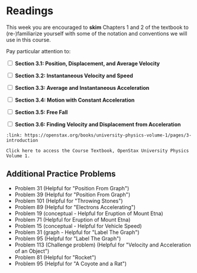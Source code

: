 # Readings

This week you are encouraged to **skim** Chapters 1 and 2 of the textbook to (re-)familiarize yourself with some of the notation and conventions we will use in this course.

Pay particular attention to:

<label><input type="checkbox" id="week03_reading1" class="box"> **Section 3.1: Position, Displacement, and Average Velocity** </input></label> 

<label><input type="checkbox" id="week03_reading2" class="box"> **Section 3.2: Instantaneous Velocity and Speed** </input></label> 

<label><input type="checkbox" id="week03_reading3" class="box"> **Section 3.3: Average and Instantaneous Acceleration** </input></label> 

<label><input type="checkbox" id="week03_reading4" class="box"> **Section 3.4: Motion with Constant Acceleration**  </input></label> 

<label><input type="checkbox" id="week03_reading5" class="box"> **Section 3.5: Free Fall**  </input></label> 

<label><input type="checkbox" id="week03_reading6" class="box"> **Section 3.6: Finding Velocity and Displacement from Acceleration**  </input></label> 

```{card} OpenStax University Physics Volume 1
:link: https://openstax.org/books/university-physics-volume-1/pages/3-introduction

Click here to access the Course Textbook, OpenStax University Physics Volume 1.
```

## Additional Practice Problems

- Problem 31 (Helpful for "Position From Graph")
- Problem 39 (Helpful for "Position From Graph")
- Problem 101 (Helpful for "Throwing Stones")
- Problem 89 (Helpful for "Electrons Accelerating")
- Problem 19 (conceptual - Helpful for Eruption of Mount Etna)
- Problem 71 (Helpful for Eruption of Mount Etna)
- Problem 15 (conceptual - Helpful for Vehicle Speed)
- Problem 31 (graph - Helpful for "Label The Graph") 
- Problem 95 (Helpful for "Label The Graph")
- Problem 113 (Challenge problem) (Helpful for "Velocity and Acceleration of an Object")
- Problem 81 (Helpful for "Rocket")
- Problem 95 (Helpful for "A Coyote and a Rat")

